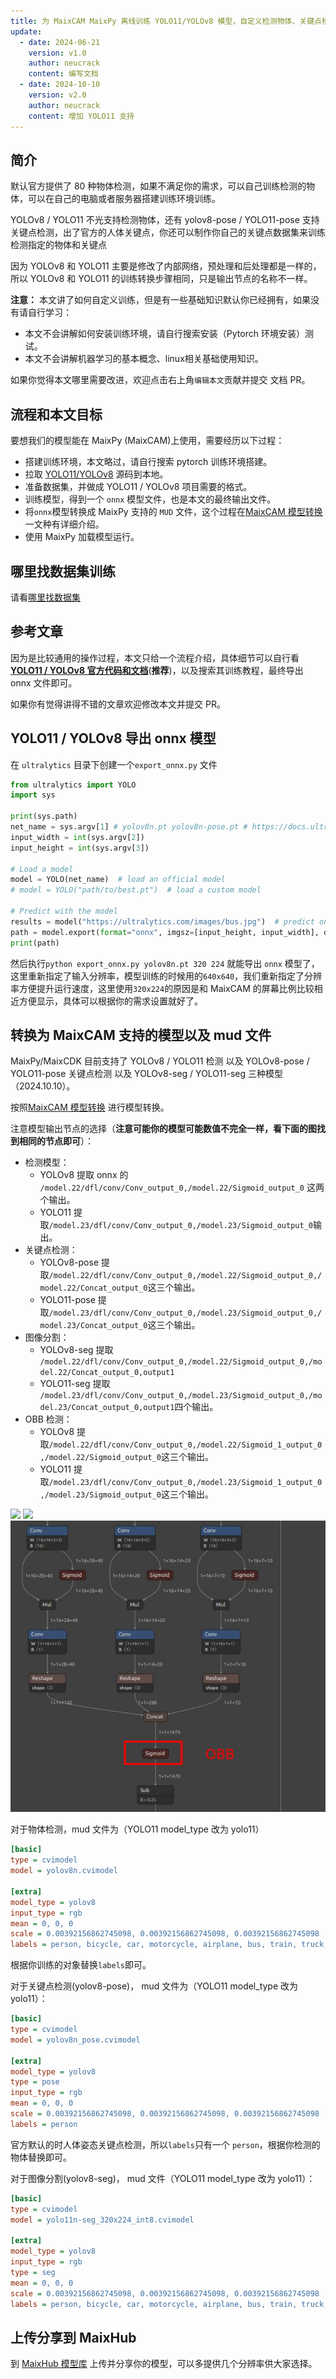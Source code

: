 ```yaml
---
title: 为 MaixCAM MaixPy 离线训练 YOLO11/YOLOv8 模型，自定义检测物体、关键点检测
update:
  - date: 2024-06-21
    version: v1.0
    author: neucrack
    content: 编写文档
  - date: 2024-10-10
    version: v2.0
    author: neucrack
    content: 增加 YOLO11 支持
---
```



## 简介

默认官方提供了 80 种物体检测，如果不满足你的需求，可以自己训练检测的物体，可以在自己的电脑或者服务器搭建训练环境训练。

YOLOv8 / YOLO11 不光支持检测物体，还有 yolov8-pose / YOLO11-pose 支持关键点检测，出了官方的人体关键点，你还可以制作你自己的关键点数据集来训练检测指定的物体和关键点

因为 YOLOv8 和 YOLO11 主要是修改了内部网络，预处理和后处理都是一样的，所以 YOLOv8 和 YOLO11 的训练转换步骤相同，只是输出节点的名称不一样。


**注意：** 本文讲了如何自定义训练，但是有一些基础知识默认你已经拥有，如果没有请自行学习：
* 本文不会讲解如何安装训练环境，请自行搜索安装（Pytorch 环境安装）测试。
* 本文不会讲解机器学习的基本概念、linux相关基础使用知识。

如果你觉得本文哪里需要改进，欢迎点击右上角`编辑本文`贡献并提交 文档 PR。


## 流程和本文目标

要想我们的模型能在 MaixPy (MaixCAM)上使用，需要经历以下过程：
* 搭建训练环境，本文略过，请自行搜索 pytorch 训练环境搭建。
* 拉取 [YOLO11/YOLOv8](https://github.com/ultralytics/ultralytics) 源码到本地。
* 准备数据集，并做成 YOLO11 / YOLOv8 项目需要的格式。
* 训练模型，得到一个 `onnx` 模型文件，也是本文的最终输出文件。
* 将`onnx`模型转换成 MaixPy 支持的 `MUD` 文件，这个过程在[MaixCAM 模型转换](../ai_model_converter/maixcam.md) 一文种有详细介绍。
* 使用 MaixPy 加载模型运行。


## 哪里找数据集训练

请看[哪里找数据集](../pro/datasets.md)


## 参考文章

因为是比较通用的操作过程，本文只给一个流程介绍，具体细节可以自行看 **[YOLO11 / YOLOv8 官方代码和文档](https://github.com/ultralytics/ultralytics)**(**推荐**)，以及搜索其训练教程，最终导出 onnx 文件即可。

如果你有觉得讲得不错的文章欢迎修改本文并提交 PR。

## YOLO11 / YOLOv8 导出 onnx 模型

在 `ultralytics` 目录下创建一个`export_onnx.py` 文件
```python
from ultralytics import YOLO
import sys

print(sys.path)
net_name = sys.argv[1] # yolov8n.pt yolov8n-pose.pt # https://docs.ultralytics.com/models/yolov8/#supported-tasks-and-modes
input_width = int(sys.argv[2])
input_height = int(sys.argv[3])

# Load a model
model = YOLO(net_name)  # load an official model
# model = YOLO("path/to/best.pt")  # load a custom model

# Predict with the model
results = model("https://ultralytics.com/images/bus.jpg")  # predict on an image
path = model.export(format="onnx", imgsz=[input_height, input_width], dynamic=False, simplify=True, opset=17)   # export the model to ONNX format
print(path)

```

然后执行`python export_onnx.py yolov8n.pt 320 224` 就能导出 `onnx` 模型了，这里重新指定了输入分辨率，模型训练的时候用的`640x640`，我们重新指定了分辨率方便提升运行速度，这里使用`320x224`的原因是和 MaixCAM 的屏幕比例比较相近方便显示，具体可以根据你的需求设置就好了。


## 转换为 MaixCAM 支持的模型以及 mud 文件

MaixPy/MaixCDK 目前支持了 YOLOv8 / YOLO11 检测 以及 YOLOv8-pose / YOLO11-pose 关键点检测 以及 YOLOv8-seg / YOLO11-seg 三种模型（2024.10.10）。

按照[MaixCAM 模型转换](../ai_model_converter/maixcam.md) 进行模型转换。

注意模型输出节点的选择（**注意可能你的模型可能数值不完全一样，看下面的图找到相同的节点即可**）：
* 检测模型：
  * YOLOv8 提取 onnx 的 `/model.22/dfl/conv/Conv_output_0,/model.22/Sigmoid_output_0` 这两个输出。
  * YOLO11 提取`/model.23/dfl/conv/Conv_output_0,/model.23/Sigmoid_output_0`输出。
* 关键点检测：
  * YOLOv8-pose 提取`/model.22/dfl/conv/Conv_output_0,/model.22/Sigmoid_output_0,/model.22/Concat_output_0`这三个输出。
  * YOLO11-pose 提取`/model.23/dfl/conv/Conv_output_0,/model.23/Sigmoid_output_0,/model.23/Concat_output_0`这三个输出。
* 图像分割：
  * YOLOv8-seg 提取 `/model.22/dfl/conv/Conv_output_0,/model.22/Sigmoid_output_0,/model.22/Concat_output_0,output1`
  * YOLO11-seg 提取 `/model.23/dfl/conv/Conv_output_0,/model.23/Sigmoid_output_0,/model.23/Concat_output_0,output1`四个输出。
* OBB 检测：
  * YOLOv8 提取`/model.22/dfl/conv/Conv_output_0,/model.22/Sigmoid_1_output_0,/model.22/Sigmoid_output_0`这三个输出。
  * YOLO11 提取`/model.23/dfl/conv/Conv_output_0,/model.23/Sigmoid_1_output_0,/model.23/Sigmoid_output_0`这三个输出。

![](../../assets/yolov8_out1.jpg) ![](../../assets/yolov8_out2.jpg) ![](../../assets/yolo11_out_obb.jpg)

对于物体检测，mud 文件为（YOLO11 model_type 改为 yolo11）
```ini
[basic]
type = cvimodel
model = yolov8n.cvimodel

[extra]
model_type = yolov8
input_type = rgb
mean = 0, 0, 0
scale = 0.00392156862745098, 0.00392156862745098, 0.00392156862745098
labels = person, bicycle, car, motorcycle, airplane, bus, train, truck, boat, traffic light, fire hydrant, stop sign, parking meter, bench, bird, cat, dog, horse, sheep, cow, elephant, bear, zebra, giraffe, backpack, umbrella, handbag, tie, suitcase, frisbee, skis, snowboard, sports ball, kite, baseball bat, baseball glove, skateboard, surfboard, tennis racket, bottle, wine glass, cup, fork, knife, spoon, bowl, banana, apple, sandwich, orange, broccoli, carrot, hot dog, pizza, donut, cake, chair, couch, potted plant, bed, dining table, toilet, tv, laptop, mouse, remote, keyboard, cell phone, microwave, oven, toaster, sink, refrigerator, book, clock, vase, scissors, teddy bear, hair drier, toothbrush
```

根据你训练的对象替换`labels`即可。

对于关键点检测(yolov8-pose)， mud 文件为（YOLO11 model_type 改为 yolo11）：
```ini
[basic]
type = cvimodel
model = yolov8n_pose.cvimodel

[extra]
model_type = yolov8
type = pose
input_type = rgb
mean = 0, 0, 0
scale = 0.00392156862745098, 0.00392156862745098, 0.00392156862745098
labels = person
```

官方默认的时人体姿态关键点检测，所以`labels`只有一个 `person`，根据你检测的物体替换即可。

对于图像分割(yolov8-seg)， mud 文件（YOLO11 model_type 改为 yolo11）：
```ini
[basic]
type = cvimodel
model = yolo11n-seg_320x224_int8.cvimodel

[extra]
model_type = yolov8
input_type = rgb
type = seg
mean = 0, 0, 0
scale = 0.00392156862745098, 0.00392156862745098, 0.00392156862745098
labels = person, bicycle, car, motorcycle, airplane, bus, train, truck, boat, traffic light, fire hydrant, stop sign, parking meter, bench, bird, cat, dog, horse, sheep, cow, elephant, bear, zebra, giraffe, backpack, umbrella, handbag, tie, suitcase, frisbee, skis, snowboard, sports ball, kite, baseball bat, baseball glove, skateboard, surfboard, tennis racket, bottle, wine glass, cup, fork, knife, spoon, bowl, banana, apple, sandwich, orange, broccoli, carrot, hot dog, pizza, donut, cake, chair, couch, potted plant, bed, dining table, toilet, tv, laptop, mouse, remote, keyboard, cell phone, microwave, oven, toaster, sink, refrigerator, book, clock, vase, scissors, teddy bear, hair drier, toothbrush
```

## 上传分享到 MaixHub

到 [MaixHub 模型库](https://maixhub.com/model/zoo?platform=maixcam) 上传并分享你的模型，可以多提供几个分辨率供大家选择。


